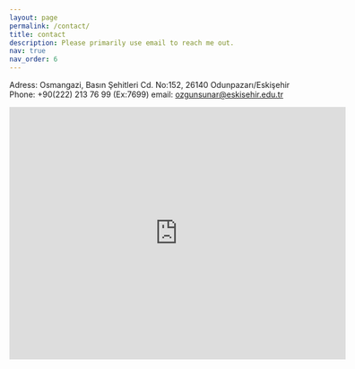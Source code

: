 ```yaml
---
layout: page
permalink: /contact/
title: contact
description: Please primarily use email to reach me out.
nav: true
nav_order: 6
---
```


Adress: Osmangazi, Basın Şehitleri Cd. No:152, 26140 Odunpazarı/Eskişehir
Phone: +90(222) 213 76 99 (Ex:7699)
email: ozgunsunar@eskisehir.edu.tr

<iframe src="https://www.google.com/maps/embed?pb=!1m18!1m12!1m3!1d3066.5212983789406!2d30.48857209077298!3d39.77285512567433!2m3!1f0!2f0!3f0!3m2!1i1024!2i768!4f13.1!3m3!1m2!1s0x14cc1665b47a749f%3A0xf417445a553d0f89!2sAnadolu%20University%20Porsuk%20Vocational%20School!5e0!3m2!1sen!2str!4v1621332832153!5m2!1sen!2str" width="600" height="450" style="border:0;" allowfullscreen="" loading="lazy"></iframe>

